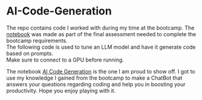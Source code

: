 # AI-Code-Generation

The repo contains code I worked with during my time at the bootcamp.
The [notebook](https://github.com/AksharGoyal/AI-Code-Generation/blob/main/Akshar_LLM_Bootcamp.ipynb) was made as part of the final assessment needed to complete the bootcamp requirements.  
The following code is used to tune an LLM model and have it generate code based on prompts.  
Make sure to connect to a GPU before running.

The notebook [AI Code Generation](https://github.com/AksharGoyal/AI-Code-Generation/blob/main/code_generation.ipynb) is the one I am proud to show off.
I got to use my knowledge I gained from the bootcamp to make a ChatBot that answers your questions regarding coding and help you in boosting your productivity.
Hope you enjoy playing with it.
